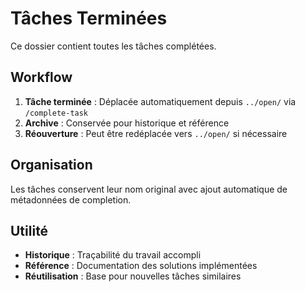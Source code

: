 # Tâches Terminées

Ce dossier contient toutes les tâches complétées.

## Workflow

1. **Tâche terminée** : Déplacée automatiquement depuis `../open/` via `/complete-task`
2. **Archive** : Conservée pour historique et référence
3. **Réouverture** : Peut être redéplacée vers `../open/` si nécessaire

## Organisation

Les tâches conservent leur nom original avec ajout automatique de métadonnées de completion.

## Utilité

- **Historique** : Traçabilité du travail accompli
- **Référence** : Documentation des solutions implémentées
- **Réutilisation** : Base pour nouvelles tâches similaires